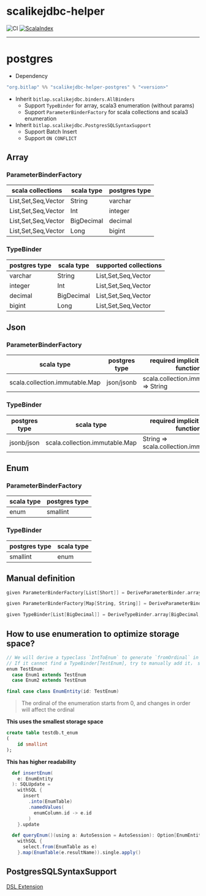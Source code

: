 # scalikejdbc-helper

![CI][Badge-CI]  [![ScalaIndex][ScalaIndex-Releases]][ScalaIndex-Link] 

[Badge-CI]: https://github.com/bitlap/scalikejdbc-helper/actions/workflows/ScalaCI.yml/badge.svg
[ScalaIndex-Releases]: https://index.scala-lang.org/bitlap/scalikejdbc-helper/scalikejdbc-helper-postgres/latest-by-scala-version.svg?platform=jvm
[ScalaIndex-Link]: https://index.scala-lang.org/bitlap/scalikejdbc-helper/scalikejdbc-helper-postgres

----

# postgres

- Dependency

```scala
"org.bitlap" %% "scalikejdbc-helper-postgres" % "<version>"
```

- Inherit `bitlap.scalikejdbc.binders.AllBinders`
  - Support `TypeBinder` for array, scala3 enumeration (without params)
  - Support `ParameterBinderFactory` for scala collections and scala3 enumeration 
- Inherit `bitlap.scalikejdbc.PostgresSQLSyntaxSupport`
  - Support Batch Insert
  - Support `ON CONFLICT`

## Array
### ParameterBinderFactory
| scala collections   | scala type | postgres type |
|---------------------|------------|---------------|
| List,Set,Seq,Vector | String     | varchar       |
| List,Set,Seq,Vector | Int        | integer       |
| List,Set,Seq,Vector | BigDecimal | decimal       |
| List,Set,Seq,Vector | Long       | bigint        |

### TypeBinder
| postgres type | scala type | supported collections |
|---------------|------------|-----------------------|
| varchar       | String     | List,Set,Seq,Vector   |
| integer       | Int        | List,Set,Seq,Vector   |
| decimal       | BigDecimal | List,Set,Seq,Vector   |
| bigint        | Long       | List,Set,Seq,Vector   |

## Json
### ParameterBinderFactory
| scala type                     | postgres type | required implicit mapping function       |
|--------------------------------|---------------|------------------------------------------|
| scala.collection.immutable.Map | json/jsonb    | scala.collection.immutable.Map => String |

### TypeBinder
| postgres type | scala type                     | required implicit mapping function       |
|---------------|--------------------------------|------------------------------------------|
 | jsonb/json    | scala.collection.immutable.Map | String => scala.collection.immutable.Map |

## Enum

### ParameterBinderFactory
| scala type | postgres type | 
|------------|---------------|
| enum       | smallint      |

### TypeBinder
| postgres type | scala type | 
|---------------|------------|
| smallint      | enum       |

## Manual definition
```scala
given ParameterBinderFactory[List[Short]] = DeriveParameterBinder.array[Short, List](ObjectType.Short, _.toArray)

given ParameterBinderFactory[Map[String, String]] = DeriveParameterBinder.json[Map[String, String]](toJson)

given TypeBinder[List[BigDecimal]] = DeriveTypeBinder.array[BigDecimal, List](_.toList.map(s => BigDecimal(s.toString)), Nil)
```

## How to use enumeration to optimize storage space?

```scala
// We will derive a typeclass `IntToEnum` to generate `fromOrdinal` in static state
// If it cannot find a TypeBinder[TestEnum], try to manually add it， such as: `enum TestEnum derives IntToEnum` 
enum TestEnum:
  case Enum1 extends TestEnum
  case Enum2 extends TestEnum

final case class EnumEntity(id: TestEnum)
```

> The ordinal of the enumeration starts from 0, and changes in order will affect the ordinal
 
**This uses the smallest storage space**
```sql
create table testdb.t_enum
(
    id smallint
);
```

**This has higher readability**
```scala
  def insertEnum(
    e: EnumEntity
  ): SQLUpdate =
    withSQL {
      insert
        .into(EnumTable)
        .namedValues(
          enumColumn.id -> e.id
        )
    }.update

  def queryEnum()(using a: AutoSession = AutoSession): Option[EnumEntity] =
    withSQL {
      select.from(EnumTable as e)
    }.map(EnumTable(e.resultName)).single.apply()
```

## PostgresSQLSyntaxSupport

[DSL Extension](PG.md)